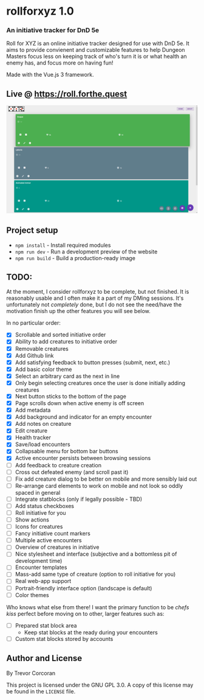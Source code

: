 # rollforxyz 1.0
### An initiative tracker for DnD 5e

Roll for XYZ is an online initiative tracker designed for use with DnD 5e.
It aims to provide convienent and customizable features to help Dungeon Masters
focus less on keeping track of who's turn it is or what health an enemy has, and
focus more on having fun!

Made with the Vue.js 3 framework.

## Live @ https://roll.forthe.quest

![Demo Image](./showcase.png)

## Project setup

* `npm install` - Install required modules
* `npm run dev` - Run a development preview of the website
* `npm run build` - Build a production-ready image

## TODO:
At the moment, I consider rollforxyz to be complete, but not finished.
It is reasonably usable and I often make it a part of my DMing sessions.
It's unfortunately not *completely* done, but I do not see the need/have the motivation
finish up the other features you will see below.

In no particular order:
- [x] Scrollable and sorted initiative order
- [x] Ability to add creatures to initiative order
- [x] Removable creatures
- [x] Add Github link
- [x] Add satisfying feedback to button presses (submit, next, etc.)
- [x] Add basic color theme
- [x] Select an arbitrary card as the next in line
- [x] Only begin selecting creatures once the user is done initially adding creatures
- [x] Next button sticks to the bottom of the page
- [x] Page scrolls down when active enemy is off screen
- [x] Add metadata
- [x] Add background and indicator for an empty encounter
- [x] Add notes on creature
- [x] Edit creature
- [x] Health tracker
- [x] Save/load encounters
- [x] Collapsable menu for bottom bar buttons
- [x] Active encounter persists between browsing sessions
- [ ] Add feedback to creature creation
- [ ] Cross out defeated enemy (and scroll past it)
- [ ] Fix add creature dialog to be better on mobile and more sensibly laid out
- [ ] Re-arrange card elements to work on mobile and not look so oddly spaced in general
- [ ] Integrate statblocks (only if legally possible - TBD)
- [ ] Add status checkboxes
- [ ] Roll initiative for you
- [ ] Show actions
- [ ] Icons for creatures
- [ ] Fancy initiative count markers
- [ ] Multiple active encounters
- [ ] Overview of creatures in initiative
- [ ] Nice stylesheet and interface (subjective and a bottomless pit of development time)
- [ ] Encounter templates
- [ ] Mass-add same type of creature (option to roll initiative for you)
- [ ] Real web-app support
- [ ] Portrait-friendly interface option (landscape is default)
- [ ] Color themes

Who knows what else from there! I want the primary function to be *chefs kiss* perfect before moving on to
other, larger features such as:
- [ ] Prepared stat block area
  - Keep stat blocks at the ready during your encounters
- [ ] Custom stat blocks stored by accounts

## Author and License
By Trevor Corcoran

This project is licensed under the GNU GPL 3.0. A copy of this license may be found in the `LICENSE` file.
